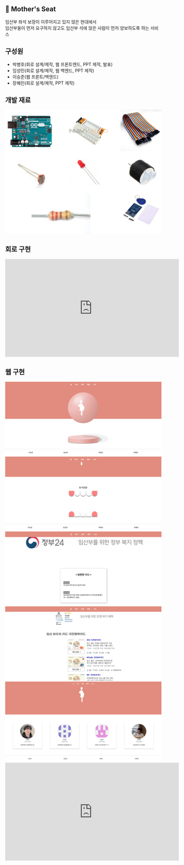 ## 👩 Mother's Seat
임산부 좌석 보장이 이루어지고 있지 않은 현대에서  
임산부들이 먼저 요구하지 않고도 임산부 석에 앉은 사람이 먼저 양보하도록 하는 서비스

## 구성원
* 박병호(회로 설계/제작, 웹 프론트엔드, PPT 제작, 발표)
* 임성민(회로 설계/제작, 웹 백엔드, PPT 제작)
* 이승준(웹 프론트/백엔드)
* 장혜린(회로 설계/제작, PPT 제작)

## 개발 재료
<img src="readme-img/arduino1.png">

## 회로 구현
<iframe width="560" height="315" src="https://www.youtube.com/embed/_Zo-s68Gja4" frameborder="0" allow="accelerometer; autoplay; clipboard-write; encrypted-media; gyroscope; picture-in-picture" allowfullscreen></iframe>

## 웹 구현
<img src="readme-img/web1.png">
<img src="readme-img/web2.png">
<img src="readme-img/web3.png">
<img src="readme-img/web4.png">
<img src="readme-img/web5.png">

<iframe width="560" height="315" src="https://www.youtube.com/embed/Tc-3orX-aVc" frameborder="0" allow="accelerometer; autoplay; clipboard-write; encrypted-media; gyroscope; picture-in-picture" allowfullscreen></iframe>